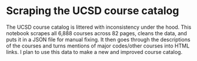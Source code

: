 # Scraping the UCSD course catalog

The UCSD course catalog is littered with inconsistency under the hood. This notebook scrapes all 6,888 courses across 82 pages, cleans the data, and puts it in a JSON file for manual fixing. It then goes through the descriptions of the courses and turns mentions of major codes/other courses into HTML links. I plan to use this data to make a new and improved course catalog.
